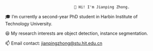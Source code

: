                                    
                                   👋 Hi! I'm Jianping Zhong.
            
🎓 I’m currently a second-year PhD student in Harbin Institute of Technology University.

😆 My research interests are object detection, instance segmentation.

📫 Email contact: jianpingzhong@stu.hit.edu.cn
